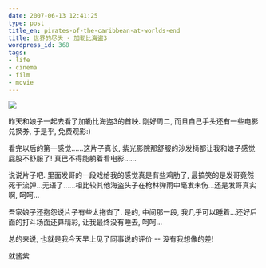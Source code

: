 ```yaml
---
date: 2007-06-13 12:41:25
type: post
title_en: pirates-of-the-caribbean-at-worlds-end
title: 世界的尽头 - 加勒比海盗3
wordpress_id: 368
tags:
- life
- cinema
- film
- movie
---
```


![](http://lh5.google.com/image/nick.nickcheng/Rm9LDI5ROcI/AAAAAAAAACY/tDM_vL_YDAI/clip.jpg)

昨天和娘子一起去看了加勒比海盗3的首映. 刚好周二, 而且自己手头还有一些电影兑换券, 于是乎, 免费观影:)

看完以后的第一感觉......这片子真长, 紫光影院那舒服的沙发椅都让我和娘子感觉屁股不舒服了! 真巴不得能躺着看电影......

说说片子吧. 里面发哥的一段戏给我的感觉真是有些鸡肋了, 最搞笑的是发哥竟然死于流弹...无语了......相比较其他海盗头子在枪林弹雨中毫发未伤...还是发哥真实啊, 呵呵...

吾家娘子还抱怨说片子有些太拖沓了. 是的, 中间那一段, 我几乎可以睡着...还好后面的打斗场面还算精彩, 让我最终没有睡去, 呵呵...

总的来说, 也就是我今天早上见了同事说的评价 -- 没有我想像的差!

就酱紫

